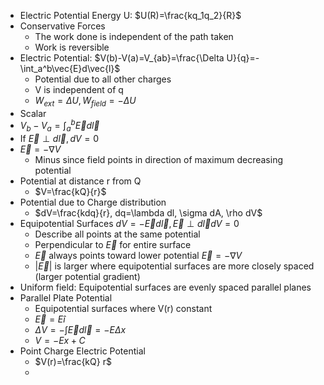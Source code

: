 - Electric Potential Energy U: $U(R)=\frac{kq_1q_2}{R}$
- Conservative Forces
	- The work done is independent of the path taken
	- Work is reversible
- Electric Potential: $V(b)-V(a)=V_{ab}=\frac{\Delta U}{q}=-\int_a^b\vec{E}d\vec{l}$
	- Potential due to all other charges
	- V is independent of q
	- $W_{ext}=\Delta U, W_{field}=-\Delta U$
- Scalar
- $V_b-V_a=\int_a^b\vec{E}d\vec{l}$
- If $\vec{E}\perp d\vec{l}, dV=0$
- $\vec{E}=-\nabla V$
	- Minus since field points in direction of maximum decreasing potential
- Potential at distance r from Q
	- $V=\frac{kQ}{r}$
- Potential due to Charge distribution
	- $dV=\frac{kdq}{r}, dq=\lambda dl, \sigma dA, \rho dV$
- Equipotential Surfaces $dV=-\vec{E}d\vec{l}, \vec{E}\perp d\vec{l} dV=0$ 
	- Describe all points at the same potential
	- Perpendicular to $\vec{E}$ for entire surface
	- $\vec{E}$ always points toward lower potential $\vec{E}=-\nabla V$
	- $|\vec{E}|$ is larger where equipotential surfaces are more closely spaced (larger potential gradient)
- Uniform field: Equipotential surfaces are evenly spaced parallel planes
- Parallel Plate Potential
	- Equipotential surfaces where V(r) constant
	- $\vec{E}=E\hat{i}$
	- $\Delta V = -\int\vec{E}d\vec{l}=-E\Delta x$
	- $V=-Ex+C$
- Point Charge Electric Potential
	- $V(r)=\frac{kQ} r$
	- 